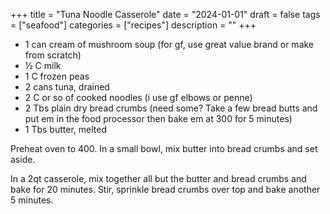 ﻿+++
title = "Tuna Noodle Casserole"
date = "2024-01-01"
draft = false
tags = ["seafood"]
categories = ["recipes"]
description = ""
+++

* 1 can cream of mushroom soup (for gf, use great value brand or make from scratch)
* ½ C milk
* 1 C frozen peas
* 2 cans tuna, drained
* 2 C or so of cooked noodles (i use gf elbows or penne)
* 2 Tbs plain dry bread crumbs (need some? Take a few bread butts and put em in the food processor then bake em at 300 for 5 minutes)
* 1 Tbs butter, melted

Preheat oven to 400. In a small bowl, mix butter into bread crumbs and set aside.

In a 2qt casserole, mix together all but the butter and bread crumbs and bake for 20 minutes. Stir, sprinkle bread crumbs over top and bake another 5 minutes.